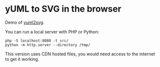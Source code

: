 # yUML to SVG in the browser

Demo of [yuml2svg](//github.com/aduh95/yuml2svg).

You can run a local server with PHP or Python:

```shell
php -S localhost:8080 -t src/
python -m http.server --directory /tmp/
```

This version uses CDN hosted files, you would need access to the internet to get
it working.
